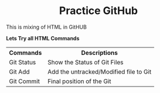 <h1 align=center>Practice GitHub</h1>
<p>This is mixing of HTML in GitHUB</p>
<b>Lets Try all HTML Commands</b>
<table>
  <tr>
    <th>Commands</th>
    <th>Descriptions</th>
  </tr>
  <tr>
    <td>Git Status</td>
    <td>Show the Status of Git Files</td>
  </tr>
  <tr>
    <td>Git Add</td>
    <td>Add the untracked/Modified file to Git</td>
  </tr>
  <tr>
    <td>Git Commit</td>
    <td>Final position of the Git</td>
  </tr>
</table>
